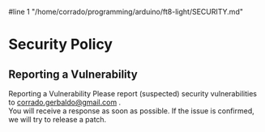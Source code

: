 #line 1 "/home/corrado/programming/arduino/ft8-light/SECURITY.md"
# Security Policy

## Reporting a Vulnerability
Reporting a Vulnerability
Please report (suspected) security vulnerabilities to <corrado.gerbaldo@gmail.com>  .     
You will receive a response as soon as possible. If the issue is confirmed, we will try to release a patch.
